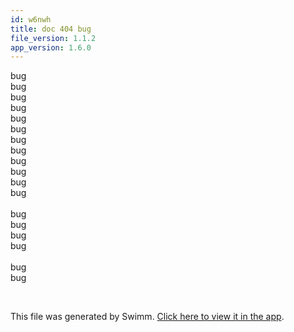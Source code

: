 ```yaml
---
id: w6nwh
title: doc 404 bug
file_version: 1.1.2
app_version: 1.6.0
---
```


bug<br/>
bug<br/>
bug<br/>
bug<br/>
bug<br/>
bug<br/>
bug<br/>
bug<br/>
bug<br/>
bug<br/>
bug<br/>
bug<br/>
<br/>bug<br/>
bug<br/>
bug<br/>
bug<br/>
<br/>bug<br/>
bug

<br/>

This file was generated by Swimm. [Click here to view it in the app](http://localhost:5002/repos/Z2l0aHViJTNBJTNBTm9hUmVwbyUzQSUzQU5vYW96ZXI=/docs/w6nwh).
